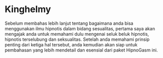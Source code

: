 # Kinghelmy
Sebelum membahas lebih lanjut tentang bagaimana anda bisa menggunakan ilmu hipnotis dalam bidang sesualitas, pertama saya akan mengajak anda untuk memahami dulu mengenai seluk beluk hipnotis, hipnotis terselubung dan seksualitas. Setelah anda memahami prinsip penting dari ketiga hal tersebut, anda kemudian akan siap untuk pembahasan yang lebih mendetail dan esensial dari paket HipnoGasm ini.
